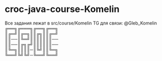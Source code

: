 # croc-java-course-Komelin
Все задания лежат в src/course/Komelin
TG для связи: @Gleb_Komelin
╔══╗╔═══╗╔══╗╔══╗  
║╔═╝║╔═╗║║╔╗║║╔═╝  
║║──║╚═╝║║║║║║║──  
║║──║╔╗╔╝║║║║║║──  
║╚═╗║║║║─║╚╝║║╚═╗  
╚══╝╚╝╚╝─╚══╝╚══╝  

